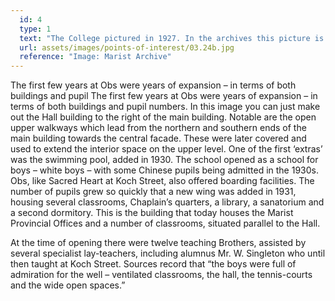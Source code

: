 ```yaml
---
  id: 4
  type: 1
  text: "The College pictured in 1927. In the archives this picture is labelled as “Obs in the veld”. Its location on the then outskirts of town was met with some resentment, for many felt that the new site was too far out of town to be easily accessed."
  url: assets/images/points-of-interest/03.24b.jpg
  reference: "Image: Marist Archive"
---
```

The first few years at Obs were years of expansion –  in terms of both buildings and pupil The first few years at Obs were years of expansion –  in terms of both buildings and pupil numbers. In this image you can just make out the Hall building to the right of the main building. Notable are the open upper walkways which lead from the northern and southern ends of the main building towards the central facade. These were later covered and used to extend the interior space on the upper level. One of the first ‘extras’ was the swimming pool, added in 1930. The school opened as a school for boys – white boys – with some Chinese pupils being admitted in the 1930s. Obs, like Sacred Heart at Koch Street, also offered boarding facilities. The number of pupils grew so quickly that a new wing was added in 1931, housing several classrooms, Chaplain’s quarters, a library, a sanatorium and a second dormitory. This is the building that today houses the Marist Provincial Offices and a number of classrooms, situated parallel to the Hall. 

At the time of opening there were twelve teaching Brothers, assisted by several specialist lay-teachers, including alumnus Mr. W. Singleton who until then taught at Koch Street. Sources record that “the boys were full of admiration for the well – ventilated classrooms, the hall, the tennis-courts and the wide open spaces.”

        